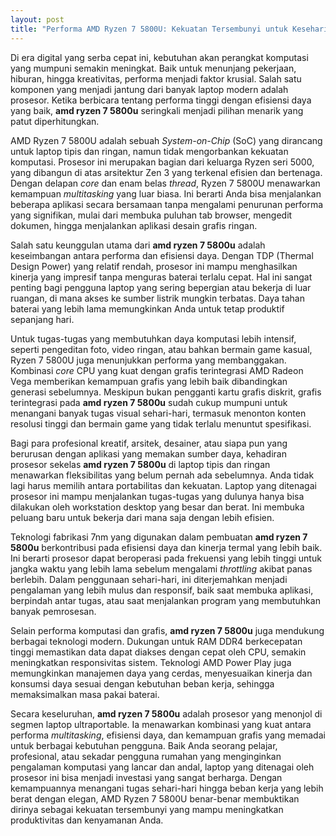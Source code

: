 ```yaml
---
layout: post
title: "Performa AMD Ryzen 7 5800U: Kekuatan Tersembunyi untuk Keseharian Anda"
---
```


Di era digital yang serba cepat ini, kebutuhan akan perangkat komputasi yang mumpuni semakin meningkat. Baik untuk menunjang pekerjaan, hiburan, hingga kreativitas, performa menjadi faktor krusial. Salah satu komponen yang menjadi jantung dari banyak laptop modern adalah prosesor. Ketika berbicara tentang performa tinggi dengan efisiensi daya yang baik, **amd ryzen 7 5800u** seringkali menjadi pilihan menarik yang patut diperhitungkan.

AMD Ryzen 7 5800U adalah sebuah *System-on-Chip* (SoC) yang dirancang untuk laptop tipis dan ringan, namun tidak mengorbankan kekuatan komputasi. Prosesor ini merupakan bagian dari keluarga Ryzen seri 5000, yang dibangun di atas arsitektur Zen 3 yang terkenal efisien dan bertenaga. Dengan delapan *core* dan enam belas *thread*, Ryzen 7 5800U menawarkan kemampuan *multitasking* yang luar biasa. Ini berarti Anda bisa menjalankan beberapa aplikasi secara bersamaan tanpa mengalami penurunan performa yang signifikan, mulai dari membuka puluhan tab browser, mengedit dokumen, hingga menjalankan aplikasi desain grafis ringan.

Salah satu keunggulan utama dari **amd ryzen 7 5800u** adalah keseimbangan antara performa dan efisiensi daya. Dengan TDP (Thermal Design Power) yang relatif rendah, prosesor ini mampu menghasilkan kinerja yang impresif tanpa menguras baterai terlalu cepat. Hal ini sangat penting bagi pengguna laptop yang sering bepergian atau bekerja di luar ruangan, di mana akses ke sumber listrik mungkin terbatas. Daya tahan baterai yang lebih lama memungkinkan Anda untuk tetap produktif sepanjang hari.

Untuk tugas-tugas yang membutuhkan daya komputasi lebih intensif, seperti pengeditan foto, video ringan, atau bahkan bermain game kasual, Ryzen 7 5800U juga menunjukkan performa yang membanggakan. Kombinasi *core* CPU yang kuat dengan grafis terintegrasi AMD Radeon Vega memberikan kemampuan grafis yang lebih baik dibandingkan generasi sebelumnya. Meskipun bukan pengganti kartu grafis diskrit, grafis terintegrasi pada **amd ryzen 7 5800u** sudah cukup mumpuni untuk menangani banyak tugas visual sehari-hari, termasuk menonton konten resolusi tinggi dan bermain game yang tidak terlalu menuntut spesifikasi.

Bagi para profesional kreatif, arsitek, desainer, atau siapa pun yang berurusan dengan aplikasi yang memakan sumber daya, kehadiran prosesor sekelas **amd ryzen 7 5800u** di laptop tipis dan ringan menawarkan fleksibilitas yang belum pernah ada sebelumnya. Anda tidak lagi harus memilih antara portabilitas dan kekuatan. Laptop yang ditenagai prosesor ini mampu menjalankan tugas-tugas yang dulunya hanya bisa dilakukan oleh workstation desktop yang besar dan berat. Ini membuka peluang baru untuk bekerja dari mana saja dengan lebih efisien.

Teknologi fabrikasi 7nm yang digunakan dalam pembuatan **amd ryzen 7 5800u** berkontribusi pada efisiensi daya dan kinerja termal yang lebih baik. Ini berarti prosesor dapat beroperasi pada frekuensi yang lebih tinggi untuk jangka waktu yang lebih lama sebelum mengalami *throttling* akibat panas berlebih. Dalam penggunaan sehari-hari, ini diterjemahkan menjadi pengalaman yang lebih mulus dan responsif, baik saat membuka aplikasi, berpindah antar tugas, atau saat menjalankan program yang membutuhkan banyak pemrosesan.

Selain performa komputasi dan grafis, **amd ryzen 7 5800u** juga mendukung berbagai teknologi modern. Dukungan untuk RAM DDR4 berkecepatan tinggi memastikan data dapat diakses dengan cepat oleh CPU, semakin meningkatkan responsivitas sistem. Teknologi AMD Power Play juga memungkinkan manajemen daya yang cerdas, menyesuaikan kinerja dan konsumsi daya sesuai dengan kebutuhan beban kerja, sehingga memaksimalkan masa pakai baterai.

Secara keseluruhan, **amd ryzen 7 5800u** adalah prosesor yang menonjol di segmen laptop ultraportable. Ia menawarkan kombinasi yang kuat antara performa *multitasking*, efisiensi daya, dan kemampuan grafis yang memadai untuk berbagai kebutuhan pengguna. Baik Anda seorang pelajar, profesional, atau sekadar pengguna rumahan yang menginginkan pengalaman komputasi yang lancar dan andal, laptop yang ditenagai oleh prosesor ini bisa menjadi investasi yang sangat berharga. Dengan kemampuannya menangani tugas sehari-hari hingga beban kerja yang lebih berat dengan elegan, AMD Ryzen 7 5800U benar-benar membuktikan dirinya sebagai kekuatan tersembunyi yang mampu meningkatkan produktivitas dan kenyamanan Anda.
